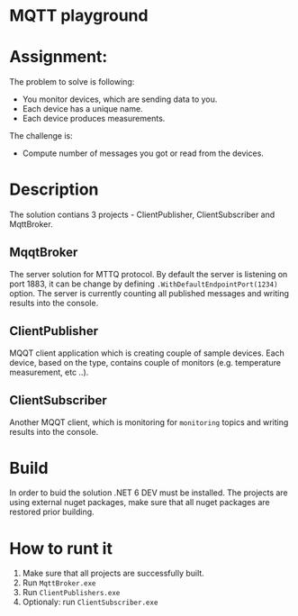 # MQTT playground
# Assignment:
The problem to solve is following:

- You monitor devices, which are sending data to you.
- Each device has a unique name.
- Each device produces measurements.

 

The challenge is:
- Compute number of messages you got or read from the devices.

# Description

The solution contians 3 projects - ClientPublisher, ClientSubscriber and MqttBroker.
## MqqtBroker
The server solution for MTTQ protocol. By default the server is listening on port 1883, it can be change by defining `.WithDefaultEndpointPort(1234)` option.
The server is currently counting all published messages and writing results into the console.

## ClientPublisher
MQQT client application which is creating couple of sample devices. Each device, based on the type, contains couple of monitors (e.g. temperature measurement, etc ..).

## ClientSubscriber
Another MQQT client, which is monitoring for `monitoring` topics and writing results into the console.

# Build
In order to buid the solution .NET 6 DEV must be installed. The projects are using external nuget packages, make sure that all nuget packages are restored prior building.

# How to runt it
1. Make sure that all projects are successfully built.
2. Run `MqttBroker.exe`
3. Run `ClientPublishers.exe`
4. Optionaly: run `ClientSubscriber.exe`
